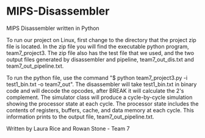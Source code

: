 # MIPS-Disassembler
MIPS Disassembler written in Python

To run our project on Linux, first change to the directory that the project zip file is located.  In the zip file you will find the executable python program, 
team7_project3.  The zip file also has the test file that we used, and the two output files generated by disassembler and pipeline, team7_out_dis.txt and 
team7_out_pipeline.txt.  

To run the python file, use the command "$ python team7_project3.py -i test1_bin.txt -o team7_out". The disassembler will take test1_bin.txt 
in binary code and will decode the opcodes, after BREAK it will calculate the 2's complement.  The simulator class will produce a cycle-by-cycle 
simulation showing the processor state at each cycle.  The processor state includes the contents of registers, buffers, cache, and data memory at each cycle.  This 
information prints to the output file, team7_out_pipeline.txt.  

Written by Laura Rice and Rowan Stone - Team 7
